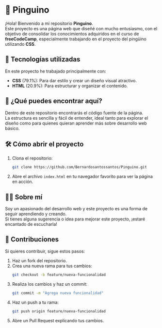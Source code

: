 

# 🐧 Pinguino

¡Hola! Bienvenido a mi repositorio **Pinguino**.  
Este proyecto es una página web que diseñé con mucho entusiasmo, con el objetivo de consolidar los conocimientos adquiridos en el curso de **freeCodeCamp**, especialmente trabajando en el proyecto del pingüino utilizando **CSS**.

## 🚀 Tecnologías utilizadas

En este proyecto he trabajado principalmente con:

- **CSS** (79.1%): Para dar estilo y crear un diseño visual atractivo.
- **HTML** (20.9%): Para estructurar y organizar el contenido.

## 📂 ¿Qué puedes encontrar aquí?

Dentro de este repositorio encontrarás el código fuente de la página.  
La estructura es sencilla y fácil de entender, ideal tanto para explorar el diseño como para quienes quieran aprender más sobre desarrollo web básico.

## 🛠️ Cómo abrir el proyecto

1. Clona el repositorio:
   ```bash
   git clone https://github.com/Bernardosantossantos/Pinguino.git
   ```
2. Abre el archivo `index.html` en tu navegador favorito para ver la página en acción.

## 👨‍💻 Sobre mí

Soy un apasionado del desarrollo web y este proyecto es una forma de seguir aprendiendo y creando.  
Si tienes alguna sugerencia o idea para mejorar este proyecto, ¡estaré encantado de escucharla!

## 🤝 Contribuciones

Si quieres contribuir, sigue estos pasos:

1. Haz un fork del repositorio.
2. Crea una nueva rama para tus cambios:
   ```bash
   git checkout -b feature/nueva-funcionalidad
   ```
3. Realiza los cambios y haz un commit:
   ```bash
   git commit -m "Agrega nueva funcionalidad"
   ```
4. Haz un push a tu rama:
   ```bash
   git push origin feature/nueva-funcionalidad
   ```
5. Abre un Pull Request explicando tus cambios.
```
